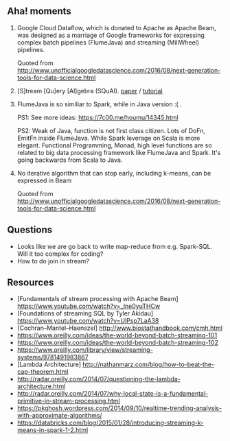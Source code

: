 ## Aha! moments

1. Google Cloud Dataflow, which is donated to Apache as Apache Beam, was designed as a marriage of Google frameworks for expressing complex batch pipelines (FlumeJava) and streaming (MillWheel) pipelines.

    Quoted from http://www.unofficialgoogledatascience.com/2016/08/next-generation-tools-for-data-science.html

2. [S]tream [Qu]ery [Al]gebra (SQuAl). [paper](https://link.springer.com/article/10.1007/s00778-003-0095-z) / [tutorial](http://www.mathcs.emory.edu/~cheung/Courses/584-StreamDB/Syllabus/02-Systems/SQuAl.html)

3. FlumeJava is so similiar to Spark, while in Java version :( .  
    
    PS1: See more ideas: https://7c00.me/houmu/14345.html

    PS2: Weak of Java, function is not first class citizen. Lots of DoFn, EmitFn inside FlumeJava. While Spark leverage on Scala is more elegant. Functional Programming, Monad, high level functions are so related to big data processing framework like FlumeJava and Spark. It's going backwards from Scala to Java.


4. No iterative algorithm that can stop early, including k-means, can be expressed in Beam

    Quoted from http://www.unofficialgoogledatascience.com/2016/08/next-generation-tools-for-data-science.html



## Questions
* Looks like we are go back to write map-reduce from e.g. Spark-SQL. Will it too complex for coding?
* How to do join in stream?

## Resources
* [Fundamentals of stream processing with Apache Beam] https://www.youtube.com/watch?v=_lne0yuTHCw
* [Foundations of streaming SQL by Tyler Akidau] https://www.youtube.com/watch?v=UlPsp7LaA38
* [Cochran–Mantel–Haenszel] http://www.biostathandbook.com/cmh.html
* https://www.oreilly.com/ideas/the-world-beyond-batch-streaming-101
* https://www.oreilly.com/ideas/the-world-beyond-batch-streaming-102
* https://www.oreilly.com/library/view/streaming-systems/9781491983867
* [Lambda Architecture] http://nathanmarz.com/blog/how-to-beat-the-cap-theorem.html
* http://radar.oreilly.com/2014/07/questioning-the-lambda-architecture.html
* http://radar.oreilly.com/2014/07/why-local-state-is-a-fundamental-primitive-in-stream-processing.html
* https://pkghosh.wordpress.com/2014/09/10/realtime-trending-analysis-with-approximate-algorithms/
* https://databricks.com/blog/2015/01/28/introducing-streaming-k-means-in-spark-1-2.html
